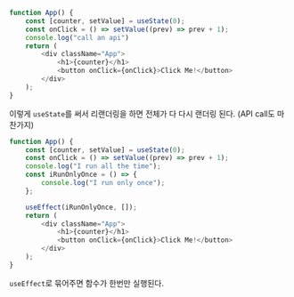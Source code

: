 ```javascript
function App() {
    const [counter, setValue] = useState(0);
    const onClick = () => setValue((prev) => prev + 1);
    console.log("call an api")
    return (
        <div className="App">
            <h1>{counter}</h1>
            <button onClick={onClick}>Click Me!</button>
        </div>
    );
}
```
이렇게 `useState`를 써서 리랜더링을 하면 전체가 다 다시 랜더링 된다. (API call도 마찬가지)
```javascript
function App() {
    const [counter, setValue] = useState(0);
    const onClick = () => setValue((prev) => prev + 1);
    console.log("I run all the time");
    const iRunOnlyOnce = () => {
        console.log("I run only once");
    };

    useEffect(iRunOnlyOnce, []);
    return (
        <div className="App">
            <h1>{counter}</h1>
            <button onClick={onClick}>Click Me!</button>
        </div>
    );
}
```
`useEffect`로 묶어주면 함수가 한번만 실행된다.